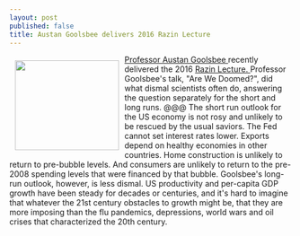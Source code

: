 ```yaml
---
layout: post
published: false
title: Austan Goolsbee delivers 2016 Razin Lecture
---
```



<img style="float: left; width: 185px; height: 160px; margin: 10px;" src="{{ site.baseurl }}/assets/images/2016-05-31-goolsbee.jpg" /> 
 <p>  <a href="http://faculty.chicagobooth.edu/Austan.goolsbee/"> Professor Austan Goolsbee </a> recently  delivered the 2016 <a href="http://econ.georgetown.edu/phd/razin-prize">  Razin Lecture. </a> Professor Goolsbee's talk, "Are We Doomed?", did what dismal scientists often do, answering the question separately for the short and long runs.  @@@  The short run outlook for the US economy is not rosy and unlikely to be rescued by the usual saviors.  The Fed cannot set interest rates lower. Exports depend on healthy economies in other countries. Home construction is unlikely to return to pre-bubble levels. And consumers are unlikely to return to the pre-2008 spending levels that were financed by that bubble. Goolsbee's long-run outlook, however, is less dismal. US productivity and per-capita GDP growth have been steady for decades or centuries, and it's hard to imagine that whatever the 21st century obstacles to growth might be, that they are more imposing than the flu pandemics, depressions, world wars and oil crises that characterized the 20th century.   </p>
